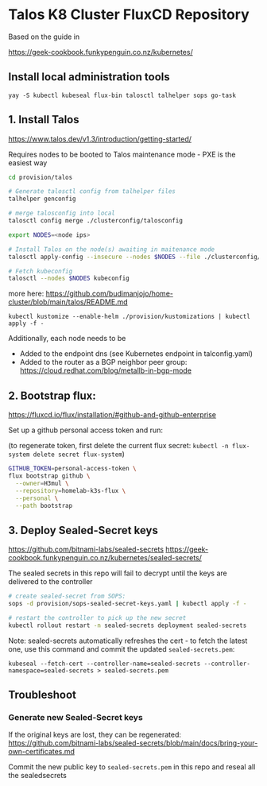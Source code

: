 # Talos K8 Cluster FluxCD Repository

Based on the guide in

https://geek-cookbook.funkypenguin.co.nz/kubernetes/

## Install local administration tools

```
yay -S kubectl kubeseal flux-bin talosctl talhelper sops go-task
```

## 1. Install Talos
https://www.talos.dev/v1.3/introduction/getting-started/

Requires nodes to be booted to Talos maintenance mode - PXE is the easiest way

```bash
cd provision/talos

# Generate talosctl config from talhelper files
talhelper genconfig

# merge talosconfig into local
talosctl config merge ./clusterconfig/talosconfig

export NODES=<node ips>

# Install Talos on the node(s) awaiting in maitenance mode
talosctl apply-config --insecure --nodes $NODES --file ./clusterconfig/<node file>.yaml

# Fetch kubeconfig
talosctl --nodes $NODES kubeconfig
```

more here:
https://github.com/budimanjojo/home-cluster/blob/main/talos/README.md

```
kubectl kustomize --enable-helm ./provision/kustomizations | kubectl apply -f -
```

Additionally, each node needs to be

- Added to the endpoint dns (see Kubernetes endpoint in talconfig.yaml)
- Added to the router as a BGP neighbor peer group: https://cloud.redhat.com/blog/metallb-in-bgp-mode

## 2. Bootstrap flux:
https://fluxcd.io/flux/installation/#github-and-github-enterprise

Set up a github personal access token and run:

(to regenerate token, first delete the current flux secret: `kubectl -n flux-system delete secret flux-system`)

```bash
GITHUB_TOKEN=personal-access-token \
flux bootstrap github \
  --owner=H3mul \
  --repository=homelab-k3s-flux \
  --personal \
  --path bootstrap
```

## 3. Deploy Sealed-Secret keys

https://github.com/bitnami-labs/sealed-secrets
https://geek-cookbook.funkypenguin.co.nz/kubernetes/sealed-secrets/

The sealed secrets in this repo will fail to decrypt until the keys are delivered to the controller

```bash
# create sealed-secret from SOPS:
sops -d provision/sops-sealed-secret-keys.yaml | kubectl apply -f -

# restart the controller to pick up the new secret
kubectl rollout restart -n sealed-secrets deployment sealed-secrets
```

Note: sealed-secrets automatically refreshes the cert - to fetch the latest one, use this command and commit the updated `sealed-secrets.pem`:

```
kubeseal --fetch-cert --controller-name=sealed-secrets --controller-namespace=sealed-secrets > sealed-secrets.pem
```

## Troubleshoot

### Generate new Sealed-Secret keys

If the original keys are lost, they can be regenerated:
https://github.com/bitnami-labs/sealed-secrets/blob/main/docs/bring-your-own-certificates.md

Commit the new public key to `sealed-secrets.pem` in this repo and reseal all the sealedsecrets
